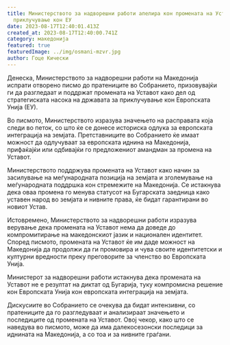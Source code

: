 ```yaml
---
title: Министерството за надворешни работи апелира кон промената на Уставот за
  приклучување кон ЕУ
date: 2023-08-17T12:40:01.413Z
created_at: 2023-08-17T12:40:00.741Z
category: македонија
featured: true
featuredImage: ../img/osmani-mzvr.jpg
author: Гоце Кически
---
```

Денеска, Министерството за надворешни работи на Македонија испрати отворено писмо до пратениците во Собранието, призовувајќи ги да разгледаат и поддржат промената на Уставот како дел од стратегиската насока на државата за приклучување кон Европската Унија (ЕУ).

Во писмото, Министерството изразува значењето на расправата која следи во петок, со што ќе се донесе историска одлука за европската интеграција на земјата. Претставниците во Собранието ќе имаат можност да одлучуваат за европската иднина на Македонија, прифаќајќи или одбивајќи го предложениот амандман за промена на Уставот.

Министерството поддржува промената на Уставот како начин за засилување на меѓународната позиција на земјата и зголемување на меѓународната поддршка кон стремежите на Македонија. Се истакнува дека оваа промена го менува статусот на Бугарската заедница како уставен народ во земјата и нивните права, ќе бидат гарантирани во новиот Устав.

Истовремено, Министерството за надворешни работи изразува верување дека промената на Уставот нема да доведе до компромитирање на македонскиот јазик и национален идентитет. Според писмото, промената на Уставот ќе им даде можност на Македонија да продолжи да ги промовира и чува своите идентитетски и културни вредности преку преговорите за членство во Европската Унија.

Министерот за надворешни работи истакнува дека промената на Уставот не е резултат на диктат од Бугарија, туку компромисна решение кон Европската Унија кон европската интеграција на земјата. 

Дискусиите во Собранието се очекува да бидат интензивни, со пратениците да го разгледуваат и анализираат значењето и последиците од промената на Уставот. Овој чекор, како што се наведува во писмото, може да има далекосезонски последици за иднината на Македонија, а со тоа и за нивните граѓани.
